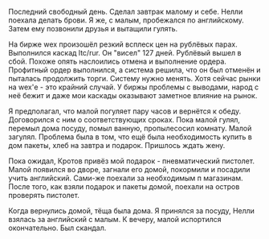 Последний свободный день.
Сделал завтрак малому и себе.
Нелли поехала делать брови. Я же, с малым, пробежался по английскому. Затем ему позвонили друзья и вытащили гулять.

На бирже wex произошёл резкий всплеск цен на рублёвых парах. Выполнился каскад ltc/rur. Он "висел" 127 дней. Рублёвый вышел в сбой. Похоже опять наслоились отмена и выполнение ордера. Профитный ордер выполнился, а система решила, что он был отменён и пыталась продолжить торги.
Систему нужно менять. Хотя сейчас рынки на wex'е - это крайний случай. У биржы проблемы с выводами, народ с неё бежит и даже мои каскады оказывают заметное влияние на рынок.

Я предполагал, что малой погуляет пару часов и вернётся к обеду. Договорился с ним о соответствующих сроках.
Пока малой гулял, перемыл дома посуду, помыл ванную, пропылесосил комнату. Малой загулял.
Проблема была в том, что ещё была необходимость купить в дом пакеты, хлеб на завтра и подарок.
Пришлось ждать жену.

Пока ожидал, Кротов привёз мой подарок - пневматический пистолет.
Малой появился во дворе, загнали его домой, покормили и посадили учить английский. Сами-же поехали за необходимым п магазинам.
После того, как взяли подарок и пакеты домой, поехали на остров проверять пистолет.

Когда вернулись домой, тёща была дома. Я принялся за посуду, Нелли взялась за английский с малым.
К вечеру, малой испортился окончательно. Был скандал.